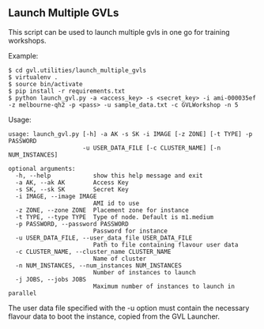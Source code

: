 ## Launch Multiple GVLs

This script can be used to launch multiple gvls in one go for training workshops.

Example:

    $ cd gvl.utilities/launch_multiple_gvls
    $ virtualenv .
    $ source bin/activate
    $ pip install -r requirements.txt
    $ python launch_gvl.py -a <access_key> -s <secret_key> -i ami-000035ef -z melbourne-qh2 -p <pass> -u sample_data.txt -c GVLWorkshop -n 5

Usage:

	usage: launch_gvl.py [-h] -a AK -s SK -i IMAGE [-z ZONE] [-t TYPE] -p PASSWORD
	                     -u USER_DATA_FILE [-c CLUSTER_NAME] [-n NUM_INSTANCES]

	optional arguments:
	  -h, --help            show this help message and exit
	  -a AK, --ak AK        Access Key
	  -s SK, --sk SK        Secret Key
	  -i IMAGE, --image IMAGE
	                        AMI id to use
	  -z ZONE, --zone ZONE  Placement zone for instance
	  -t TYPE, --type TYPE  Type of node. Default is m1.medium
	  -p PASSWORD, --password PASSWORD
	                        Password for instance
	  -u USER_DATA_FILE, --user_data_file USER_DATA_FILE
	                        Path to file containing flavour user data
	  -c CLUSTER_NAME, --cluster_name CLUSTER_NAME
	                        Name of cluster
	  -n NUM_INSTANCES, --num_instances NUM_INSTANCES
	                        Number of instances to launch
	  -j JOBS, --jobs JOBS
                            Maximum number of instances to launch in parallel

The user data file specified with the -u option must contain the necessary flavour data to boot the instance, copied from the GVL Launcher.